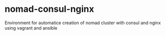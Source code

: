 # nomad-consul-nginx
Environment for automatice creation of nomad cluster with consul and nginx using vagrant and ansible
